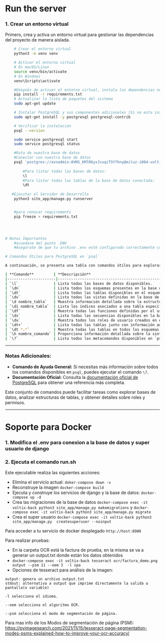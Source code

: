 # Run the server

### 1. Crear un entorno virtual

Primero, crea y activa un entorno virtual para gestionar las dependencias del proyecto de manera aislada.

```bash
    # Crear el entorno virtual
    python3 -m venv venv

    # Activar el entorno virtual
    # En macOS/Linux
    source venv/bin/activate
    # En Windows
    venv\Scripts\activate

    #Después de activar el entorno virtual, instala las dependencias necesarias:
    pip install -r requirements.txt
    # Actualizar la lista de paquetes del sistema
    sudo apt-get update

    # Instalar PostgreSQL y sus componentes adicionales (Si no esta instalado )
    sudo apt-get install -y postgresql postgresql-contrib

    # Verificar la instalación
    psql --version

    sudo service postgresql start
    sudo service postgresql status

    #Ruta de nuestra base de datos
    #Conectar con nuestra base de datos
    psql 'postgres://avnadmin:AVNS_KMlR6yxJcuqiTSYfkny@miluz-i004-voltix-back.e.aivencloud.com:22219/defaultdb?sslmode=require'
    
        #Para listar todas las bases de datos: 
        \l
        #Para listar todas las tablas de la base de datos conectada: 
        \dt
   
   #Ejecutar el Servidor de Desarrollo
    python3 site_app/manage.py runserver


    #para renovar requirements
    pip freeze > requirements.txt




# Notas Importantes
    #acuedase del punto .ENV
    #Asegúrate de que tu archivo .env esté configurado correctamente con las variables de entorno necesarias. Este archivo debe contener credenciales de base de datos, claves secretas y otras configuraciones esenciales.

# Comandos Útiles para PostgreSQL en `psql`

A continuación, se presenta una tabla con comandos útiles para explorar y administrar bases de datos en PostgreSQL utilizando el cliente `psql`.

| **Comando**         | **Descripción**                                                                                                   | **Ejemplo**                |
|----------------------|-------------------------------------------------------------------------------------------------------------------|----------------------------|
| `\l`                | Lista todas las bases de datos disponibles.                                                                      | `\l`                       |
| `\dn`               | Lista todos los esquemas presentes en la base de datos actual.                                                   | `\dn`                      |
| `\dt`               | Lista todas las tablas disponibles en el esquema actual.                                                        | `\dt`                      |
| `\dv`               | Lista todas las vistas definidas en la base de datos actual.                                                     | `\dv`                      |
| `\d nombre_tabla`   | Muestra información detallada sobre la estructura de una tabla.                                                  | `\d usuarios`              |
| `\di nombre_tabla`  | Lista los índices asociados a una tabla específica.                                                              | `\di usuarios`             |
| `\df`               | Muestra todas las funciones definidas por el usuario en la base de datos actual.                                 | `\df`                      |
| `\ds`               | Lista todas las secuencias disponibles en la base de datos.                                                     | `\ds`                      |
| `\du`               | Muestra todos los roles de usuario creados en el sistema de bases de datos.                                      | `\du`                      |
| `\dt+`              | Lista todas las tablas junto con información adicional, como su tamaño.                                          | `\dt+`                     |
| `\dt *.*`           | Muestra todas las tablas en todos los esquemas, incluidas las del sistema.                                       | `\dt *.*`                  |
| `\h nombre_comando` | Proporciona información detallada sobre la sintaxis y uso de un comando SQL específico.                          | `\h SELECT`                |
| `\?`                | Lista todos los metacomandos disponibles en `psql`.                                                              | `\?`                       |
```
---

### Notas Adicionales:
- **Comando de Ayuda General:** Si necesitas más información sobre todos los comandos disponibles en `psql`, puedes ejecutar el comando `\?`.
- **Documentación Oficial:** Consulta la [documentación oficial de PostgreSQL](https://www.postgresql.org/docs/current/app-psql.html) para obtener una referencia más completa.

Este conjunto de comandos puede facilitar tareas como explorar bases de datos, analizar estructuras de tablas, y obtener detalles sobre roles y permisos.

---

# Soporte para Docker

### 1. Modifica el .env para conexion a la base de datos y super usuario de django
### 2. Ejecuta el comando run.sh

Este ejecutable realiza las siguientes acciones:


- Elimina el servicio actual:  `doker-compose down -v`
- Reconstruye la imagen  `docker-compose build`
- Ejecuta y construye los servicios de django y la base de datos:  `docker-compose up -d`
- Crea las migraciones de la base de datos `docker-compose exec -it voltix-back python3 site_app/manage.py makemigrations`  y `docker-compose exec -it voltix-back python3 site_app/manage.py migrate`
- Crea el super usuario `docker-compose exec -it voltix-back python3 site_app/manage.py  createsuperuser --noinput`

Para acceder a tu servicio de docker desplegado `http://host:8900`

Para realizar pruebas:

- En la carpeta OCR está la factura de prueba, en la misma se va a generar un output.txt donde están los datos obtenidos
- `docker-compose exec -it voltix-back tesseract ocr/factura_demo.png output --psm 11 --oem 3  -l spa`
- Opciones de tesseract para análisis de la imagen:
```
output: genera un archivo output.txt
stdout: alternativa a output que imprime directamente la salida a pantalla(o variable)

-l selecciona el idioma.

--oem selecciona el algoritmo OCR.

--psm selecciona el modo de segmentación de página.

```

Para mas info de los Modos de segmentación de página (PSM): https://pyimagesearch.com/2021/11/15/tesseract-page-segmentation-modes-psms-explained-how-to-improve-your-ocr-accuracy/


